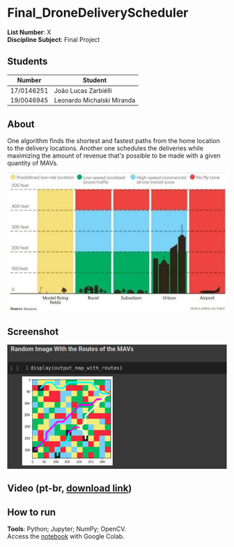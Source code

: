 # Final_DroneDeliveryScheduler

**List Number**: X<br>
**Discipline Subject**: Final Project<br>

## Students
|Number | Student |
| -- | -- |
| 17/0146251  |  João Lucas Zarbiélli |
| 19/0046945  |  Leonardo Michalski Miranda |

## About

One algorithm finds the shortest and fastest paths from the home location to the delivery locations. Another one schedules the deliveries while maximizing the amount of revenue that's possible to be made with a given quantity of MAVs.

![](assets/drone_traffic.jpg)

## Screenshot
![Screenshot](assets/screenshot.png)

## Video (pt-br, [download link](https://raw.githubusercontent.com/leomichalski/DroneDeliveryScheduler/main/assets/video.mp4))


## How to run
**Tools**: Python; Jupyter; NumPy; OpenCV.<br>
Access the [notebook](https://colab.research.google.com/github/leomichalski/DroneDeliveryScheduler/blob/main/app.ipynb) with Google Colab.
